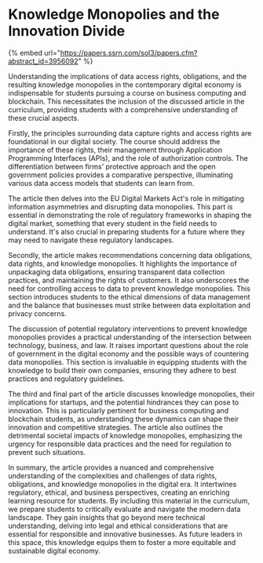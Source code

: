 # Knowledge Monopolies and the Innovation Divide



{% embed url="https://papers.ssrn.com/sol3/papers.cfm?abstract_id=3956092" %}

Understanding the implications of data access rights, obligations, and the resulting knowledge monopolies in the contemporary digital economy is indispensable for students pursuing a course on business computing and blockchain. This necessitates the inclusion of the discussed article in the curriculum, providing students with a comprehensive understanding of these crucial aspects.

Firstly, the principles surrounding data capture rights and access rights are foundational in our digital society. The course should address the importance of these rights, their management through Application Programming Interfaces (APIs), and the role of authorization controls. The differentiation between firms' protective approach and the open government policies provides a comparative perspective, illuminating various data access models that students can learn from.

The article then delves into the EU Digital Markets Act's role in mitigating information asymmetries and disrupting data monopolies. This part is essential in demonstrating the role of regulatory frameworks in shaping the digital market, something that every student in the field needs to understand. It's also crucial in preparing students for a future where they may need to navigate these regulatory landscapes.

Secondly, the article makes recommendations concerning data obligations, data rights, and knowledge monopolies. It highlights the importance of unpackaging data obligations, ensuring transparent data collection practices, and maintaining the rights of customers. It also underscores the need for controlling access to data to prevent knowledge monopolies. This section introduces students to the ethical dimensions of data management and the balance that businesses must strike between data exploitation and privacy concerns.

The discussion of potential regulatory interventions to prevent knowledge monopolies provides a practical understanding of the intersection between technology, business, and law. It raises important questions about the role of government in the digital economy and the possible ways of countering data monopolies. This section is invaluable in equipping students with the knowledge to build their own companies, ensuring they adhere to best practices and regulatory guidelines.

The third and final part of the article discusses knowledge monopolies, their implications for startups, and the potential hindrances they can pose to innovation. This is particularly pertinent for business computing and blockchain students, as understanding these dynamics can shape their innovation and competitive strategies. The article also outlines the detrimental societal impacts of knowledge monopolies, emphasizing the urgency for responsible data practices and the need for regulation to prevent such situations.

In summary, the article provides a nuanced and comprehensive understanding of the complexities and challenges of data rights, obligations, and knowledge monopolies in the digital era. It intertwines regulatory, ethical, and business perspectives, creating an enriching learning resource for students. By including this material in the curriculum, we prepare students to critically evaluate and navigate the modern data landscape. They gain insights that go beyond mere technical understanding, delving into legal and ethical considerations that are essential for responsible and innovative businesses. As future leaders in this space, this knowledge equips them to foster a more equitable and sustainable digital economy.
